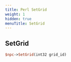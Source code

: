 ```yaml
---
title: Perl SetGrid
weight: 1
hidden: true
menuTitle: SetGrid
---
```

## SetGrid
```perl
$npc->SetGrid(int32 grid_id)
```